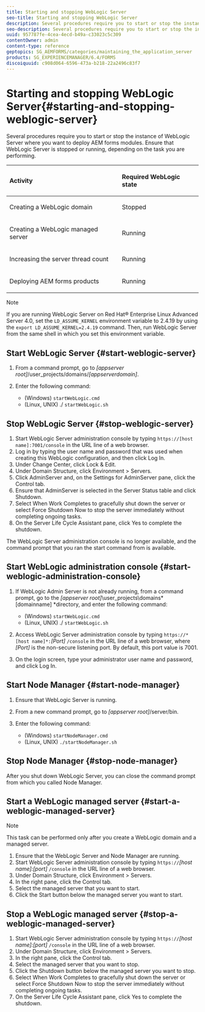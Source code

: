 ```yaml
---
title: Starting and stopping WebLogic Server
seo-title: Starting and stopping WebLogic Server
description: Several procedures require you to start or stop the instance of WebLogic Server where you want to deploy AEM forms modules. This document describes how to start and stop the WebLogic Server.
seo-description: Several procedures require you to start or stop the instance of WebLogic Server where you want to deploy AEM forms modules. This document describes how to start and stop the WebLogic Server.
uuid: 957787fe-4cea-4ecd-b49a-c33023c5c309
contentOwner: admin
content-type: reference
geptopics: SG_AEMFORMS/categories/maintaining_the_application_server
products: SG_EXPERIENCEMANAGER/6.4/FORMS
discoiquuid: c908d064-6596-473a-b218-22a2496c83f7
---
```


# Starting and stopping WebLogic Server{#starting-and-stopping-weblogic-server}

Several procedures require you to start or stop the instance of WebLogic Server where you want to deploy AEM forms modules. Ensure that WebLogic Server is stopped or running, depending on the task you are performing.

<table> 
 <thead align="left"> 
  <tr> 
   <th><p>Activity</p></th> 
   <th><p>Required WebLogic state</p></th> 
  </tr> 
 </thead> 
 <tbody> 
  <tr> 
   <td><p>Creating a WebLogic domain</p></td> 
   <td><p>Stopped</p></td> 
  </tr> 
  <tr> 
   <td><p>Creating a WebLogic managed server</p></td> 
   <td><p>Running</p></td> 
  </tr> 
  <tr> 
   <td><p>Increasing the server thread count</p></td> 
   <td><p>Running</p></td> 
  </tr> 
  <tr> 
   <td><p>Deploying AEM forms products</p></td> 
   <td><p>Running</p></td> 
  </tr> 
 </tbody> 
</table>

>[!NOTE]
>
>If you are running WebLogic Server on Red Hat® Enterprise Linux Advanced Server 4.0, set the `LD_ASSUME_KERNEL` environment variable to 2.4.19 by using the `export LD_ASSUME_KERNEL=2.4.19` command. Then, run WebLogic Server from the same shell in which you set this environment variable.

## Start WebLogic Server {#start-weblogic-server}

1. From a command prompt, go to *[appserver root]*/user_projects/domains/*[appserverdomain]*.
1. Enter the following command:

    * (Windows) `startWebLogic.cmd`
    * (Linux, UNIX) ./ `startWebLogic.sh`

## Stop WebLogic Server {#stop-weblogic-server}

1. Start WebLogic Server administration console by typing `https://[host name]:7001/console` in the URL line of a web browser. 
1. Log in by typing the user name and password that was used when creating this WebLogic configuration, and then click Log In.
1. Under Change Center, click Lock & Edit.
1. Under Domain Structure, click Environment &gt; Servers.
1. Click AdminServer and, on the Settings for AdminServer pane, click the Control tab.
1. Ensure that AdminServer is selected in the Server Status table and click Shutdown.
1. Select When Work Completes to gracefully shut down the server or select Force Shutdown Now to stop the server immediately without completing ongoing tasks.
1. On the Server Life Cycle Assistant pane, click Yes to complete the shutdown.

The WebLogic Server administration console is no longer available, and the command prompt that you ran the start command from is available.

## Start WebLogic administration console {#start-weblogic-administration-console}

1. If WebLogic Admin Server is not already running, from a command prompt, go to the *[appserver root]*\user_projects\domains\*[domainname] *directory, and enter the following command:

    * (Windows) `startWebLogic.cmd`
    * (Linux, UNIX) ./ `startWebLogic.sh`

1. Access WebLogic Server administration console by typing `https://*[host name]*:`*[Port]* `/console` in the URL line of a web browser, where *[Port]* is the non-secure listening port. By default, this port value is 7001.
1. On the login screen, type your administrator user name and password, and click Log In.

## Start Node Manager {#start-node-manager}

1. Ensure that WebLogic Server is running.
1. From a new command prompt, go to *[appserver root]*/server/bin.
1. Enter the following command:

    * (Windows) `startNodeManager.cmd`
    * (Linux, UNIX) `./startNodeManager.sh`

## Stop Node Manager {#stop-node-manager}

After you shut down WebLogic Server, you can close the command prompt from which you called Node Manager.

## Start a WebLogic managed server {#start-a-weblogic-managed-server}

>[!NOTE]
>
>This task can be performed only after you create a WebLogic domain and a managed server.

1. Ensure that the WebLogic Server and Node Manager are running.
1. Start WebLogic Server administration console by typing `https://`*[host name]:[port]* `/console` in the URL line of a web browser.
1. Under Domain Structure, click Environment &gt; Servers.
1. In the right pane, click the Control tab.
1. Select the managed server that you want to start.
1. Click the Start button below the managed server you want to start.

## Stop a WebLogic managed server {#stop-a-weblogic-managed-server}

1. Start WebLogic Server administration console by typing `https://`*[host name]:[port]* `/console` in the URL line of a web browser.
1. Under Domain Structure, click Environment &gt; Servers.
1. In the right pane, click the Control tab.
1. Select the managed server that you want to stop.
1. Click the Shutdown button below the managed server you want to stop. 
1. Select When Work Completes to gracefully shut down the server or select Force Shutdown Now to stop the server immediately without completing ongoing tasks.
1. On the Server Life Cycle Assistant pane, click Yes to complete the shutdown.

